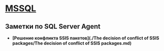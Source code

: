# [MSSQL](../MSSQL.md) 
## Заметки по SQL Server Agent  
- **[Решение конфликта SSIS пакетов](./The decision of conflict of SSIS packages/The decision of conflict of SSIS packages.md)**  
